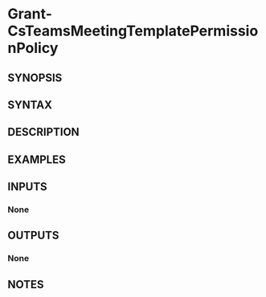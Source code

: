 # Grant-CsTeamsMeetingTemplatePermissionPolicy

## SYNOPSIS

## SYNTAX

## DESCRIPTION

## EXAMPLES

## INPUTS

### None

## OUTPUTS

### None

## NOTES
